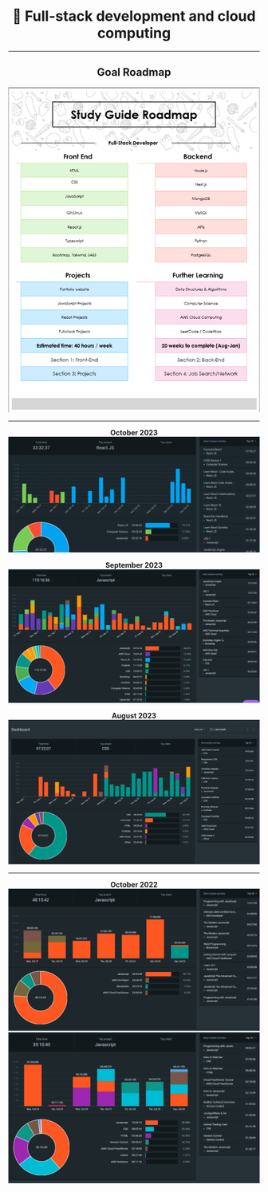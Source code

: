 <div id="header" align="center">  
  
# :closed_book: Full-stack development and cloud computing

---

## Goal Roadmap

![roadmap](https://github.com/Jaycelab/Path/blob/main/Roadmap/goal-roadmap.png)

---

**October 2023**
![october-23](https://github.com/Jaycelab/Path/blob/main/Monthly%20Log/October%202023/oct-summary.png)

**September 2023**
![september-23](https://github.com/Jaycelab/Path/blob/main/Monthly%20Log/September%202023/sept-summary.png)

**August 2023**
![august-23](https://github.com/Jaycelab/Path/blob/main/Monthly%20Log/August%202023/aug-summary.png)

---

**October 2022**
![week-1](https://github.com/Jaycelab/Path/blob/main/Monthly%20Log/October%202022/summary-report.png)
![week-2](https://github.com/Jaycelab/Path/blob/main/Monthly%20Log/October%202022/summary-report-2.png)

</div>
